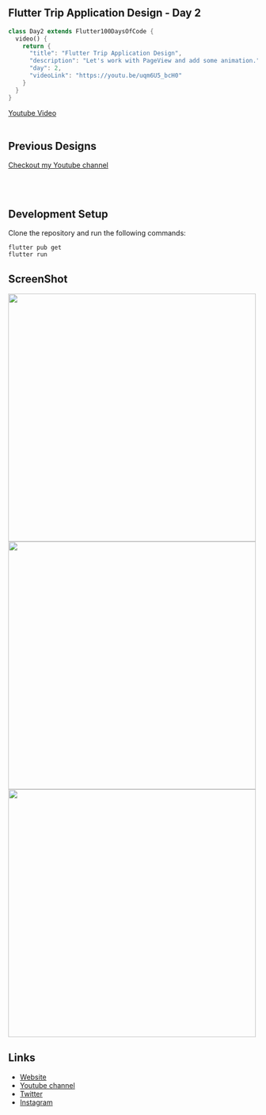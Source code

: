 ## Flutter Trip Application Design - Day 2

```dart
class Day2 extends Flutter100DaysOfCode {
  video() {
    return {
      "title": "Flutter Trip Application Design",
      "description": "Let's work with PageView and add some animation.",
      "day": 2,
      "videoLink": "https://youtu.be/uqm6U5_bcH0"
    }
  }
}
```

[Youtube Video](https://youtu.be/uqm6U5_bcH0)
<br><br>

## Previous Designs
[Checkout my Youtube channel](https://youtube.com/afgprogrammer)


<br><br>
## Development Setup
Clone the repository and run the following commands:
```
flutter pub get
flutter run
```

## ScreenShot

<img src="assets/screenshot/one.png" height="500em" /><img src="assets/screenshot/two.png" height="500em" /><img src="assets/screenshot/three.png" height="500em" />

## Links

* [Website](https://afgprogrammer.com)
* [Youtube channel](https://youtube.com/afgprogrammer)
* [Twitter](https://twitter.com/afgprogrammer)
* [Instagram](https://instagram.com/afgprogrammer)
